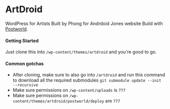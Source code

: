 ArtDroid
================
WordPress for Artists
Built by Phong for Andrdoid Jones website
Build with [Postworld](https://github.com/ansonphong/postworld).

#### Getting Started
Just clone this into `/wp-content/themes/artdroid` and you're good to go.

#### Common gotchas
- After cloning, make sure to also go into `/artdroid` and run this command to download all the required submodules `git submodule update --init --recursive`
- Make sure permissions on `/wp-content/uploads` is `777`
- Make sure permissions on `/wp-content/themes/artdroid/postworld/deploy` are `777`
